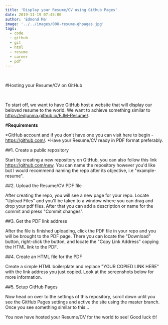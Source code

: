 ```yaml
---
title: 'Display your Resume/CV using Github Pages'
date: 2019-11-19 07:45:00
author: 'Edmond Ma'
image: '../../images/008-resume-ghpages.jpg'
tags:
  - code
  - github
  - git
  - html
  - resume
  - career
  - pdf
---
```


<br>

#Hosting your Resume/CV on GitHub

<br>

To start off, we want to have GitHub host a website that will display our beloved resume to the world. We want to achieve something similar to https://edjunma.github.io/EJM-Resume/.

#**Requirements**

*GitHub account and if you don't have one you can visit here to begin - https://github.com/.
*Have your Resume/CV ready in PDF format preferably.

##1. Create a public repository

Start by creating a new repository on GitHub, you can also follow this link https://github.com/new. You can name the repository however you'd like but I would recommend naming the repo after its objective, i.e "example-resume".

##2. Upload the Resume/CV PDF file

After creating the repo, you will see a new page for your repo. Locate "Upload Files" and you'll be taken to a window where you can drag and drop your pdf files. After that you can add a description or name for the commit and press "Commit changes".

##3. Get the PDF link address

After the file is finished uploading, click the PDF file in your repo and you will be brought to the PDF page. There you can locate the "Download" button, right-click the button, and locate the "Copy Link Address" copying the HTML link to the PDF.

##4. Create an HTML file for the PDF

Create a simple HTML boilerplate and replace "YOUR COPIED LINK HERE" with the link address you just copied. Look at the screenshots below for more information.

##5. Setup GitHub Pages

Now head on over to the settings of this repository, scroll down until you see the GitHub Pages settings and active the site using the master branch. Once you see something similar to this...

You now have hosted your Resume/CV for the world to see! Good luck 🤓!
